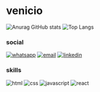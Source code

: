# venicio

![Anurag GitHub stats](https://github-readme-stats.vercel.app/api?username=venicio-marinho&show_icons=true&theme=midnight-purple)
![Top Langs](https://github-readme-stats.vercel.app/api/top-langs/?username=venicio-marinho&show_icons=true&theme=midnight-purple)

### social

[![whatsapp](https://img.shields.io/badge/WhatsApp-25D366?style=for-the-badge&logo=whatsapp&logoColor=white)]()
[![email](https://img.shields.io/badge/Gmail-D14836?style=for-the-badge&logo=gmail&logoColor=white)]()
[![linkedin](https://img.shields.io/badge/LinkedIn-0077B5?style=for-the-badge&logo=linkedin&logoColor=white)]()

### skills

![html](https://img.shields.io/badge/HTML5-E34F26?style=for-the-badge&logo=html5&logoColor=white)
![css](https://img.shields.io/badge/CSS3-1572B6?style=for-the-badge&logo=css3&logoColor=white)
![javascript](https://img.shields.io/badge/JavaScript-323330?style=for-the-badge&logo=javascript&logoColor=F7DF1E)
![react](https://img.shields.io/badge/React-20232A?style=for-the-badge&logo=react&logoColor=61DAFB)
